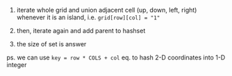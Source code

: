 1. iterate whole grid and union adjacent cell (up, down, left, right) whenever it is an island, i.e. `grid[row][col] = "1"`

2. then, iterate again and add parent to hashset

3. the size of set is answer

ps. we can use `key = row * COLS + col` eq. to hash 2-D coordinates into 1-D integer